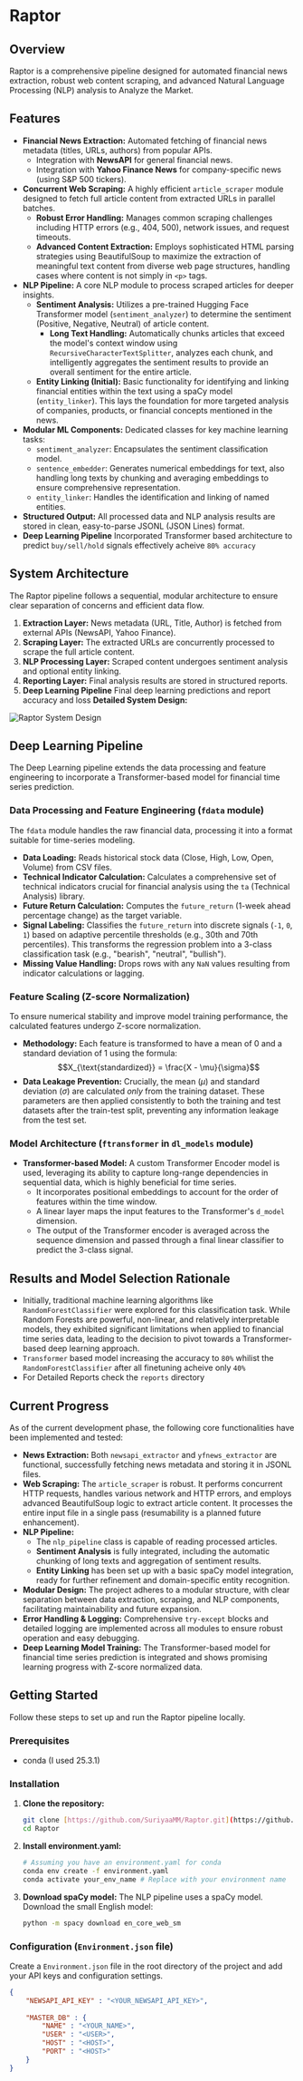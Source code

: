 # Raptor

## Overview

Raptor is a comprehensive pipeline designed for automated financial news extraction, robust web content scraping, and advanced Natural Language Processing (NLP) analysis to Analyze the Market.

## Features

* **Financial News Extraction:** Automated fetching of financial news metadata (titles, URLs, authors) from popular APIs.
    * Integration with **NewsAPI** for general financial news.
    * Integration with **Yahoo Finance News** for company-specific news (using S&P 500 tickers).
* **Concurrent Web Scraping:** A highly efficient `article_scraper` module designed to fetch full article content from extracted URLs in parallel batches.
    * **Robust Error Handling:** Manages common scraping challenges including HTTP errors (e.g., 404, 500), network issues, and request timeouts.
    * **Advanced Content Extraction:** Employs sophisticated HTML parsing strategies using BeautifulSoup to maximize the extraction of meaningful text content from diverse web page structures, handling cases where content is not simply in `<p>` tags.
* **NLP Pipeline:** A core NLP module to process scraped articles for deeper insights.
    * **Sentiment Analysis:** Utilizes a pre-trained Hugging Face Transformer model (`sentiment_analyzer`) to determine the sentiment (Positive, Negative, Neutral) of article content.
        * **Long Text Handling:** Automatically chunks articles that exceed the model's context window using `RecursiveCharacterTextSplitter`, analyzes each chunk, and intelligently aggregates the sentiment results to provide an overall sentiment for the entire article.
    * **Entity Linking (Initial):** Basic functionality for identifying and linking financial entities within the text using a spaCy model (`entity_linker`). This lays the foundation for more targeted analysis of companies, products, or financial concepts mentioned in the news.
* **Modular ML Components:** Dedicated classes for key machine learning tasks:
    * `sentiment_analyzer`: Encapsulates the sentiment classification model.
    * `sentence_embedder`: Generates numerical embeddings for text, also handling long texts by chunking and averaging embeddings to ensure comprehensive representation.
    * `entity_linker`: Handles the identification and linking of named entities.
* **Structured Output:** All processed data and NLP analysis results are stored in clean, easy-to-parse JSONL (JSON Lines) format.
* **Deep Learning Pipeline** Incorporated Transformer based architecture to predict `buy/sell/hold` signals effectively acheive `80% accuracy`

## System Architecture

The Raptor pipeline follows a sequential, modular architecture to ensure clear separation of concerns and efficient data flow.

1.  **Extraction Layer:** News metadata (URL, Title, Author) is fetched from external APIs (NewsAPI, Yahoo Finance).
2.  **Scraping Layer:** The extracted URLs are concurrently processed to scrape the full article content.
3.  **NLP Processing Layer:** Scraped content undergoes sentiment analysis and optional entity linking.
4.  **Reporting Layer:** Final analysis results are stored in structured reports.
5. **Deep Learning Pipeline** Final deep learning predictions and report accuracy and loss
**Detailed System Design:**

![Raptor System Design](raptor_data/Raptor_System_Design.svg)

## Deep Learning Pipeline

The Deep Learning pipeline extends the data processing and feature engineering to incorporate a Transformer-based model for financial time series prediction.

### Data Processing and Feature Engineering (`fdata` module)

The `fdata` module handles the raw financial data, processing it into a format suitable for time-series modeling.

* **Data Loading:** Reads historical stock data (Close, High, Low, Open, Volume) from CSV files.
* **Technical Indicator Calculation:** Calculates a comprehensive set of technical indicators crucial for financial analysis using the `ta` (Technical Analysis) library.
* **Future Return Calculation:** Computes the `future_return` (1-week ahead percentage change) as the target variable.
* **Signal Labeling:** Classifies the `future_return` into discrete signals (`-1`, `0`, `1`) based on adaptive percentile thresholds (e.g., 30th and 70th percentiles). This transforms the regression problem into a 3-class classification task (e.g., "bearish", "neutral", "bullish").
* **Missing Value Handling:** Drops rows with any `NaN` values resulting from indicator calculations or lagging.

### Feature Scaling (Z-score Normalization)

To ensure numerical stability and improve model training performance, the calculated features undergo Z-score normalization.

* **Methodology:** Each feature is transformed to have a mean of 0 and a standard deviation of 1 using the formula: $$X_{\text{standardized}} = \frac{X - \mu}{\sigma}$$
* **Data Leakage Prevention:** Crucially, the mean ($\mu$) and standard deviation ($\sigma$) are calculated *only* from the training dataset. These parameters are then applied consistently to both the training and test datasets after the train-test split, preventing any information leakage from the test set.

### Model Architecture (`ftransformer` in `dl_models` module)

* **Transformer-based Model:** A custom Transformer Encoder model is used, leveraging its ability to capture long-range dependencies in sequential data, which is highly beneficial for time series.
    * It incorporates positional embeddings to account for the order of features within the time window.
    * A linear layer maps the input features to the Transformer's `d_model` dimension.
    * The output of the Transformer encoder is averaged across the sequence dimension and passed through a final linear classifier to predict the 3-class signal.

## Results and Model Selection Rationale

- Initially, traditional machine learning algorithms like `RandomForestClassifier` were explored for this classification task. While Random Forests are powerful, non-linear, and relatively interpretable models, they exhibited significant limitations when applied to financial time series data, leading to the decision to pivot towards a Transformer-based deep learning approach.
- `Transformer` based model increasing the accuracy to `80%` whilist the `RandomForestClassifier` after all finetuning acheive only `40%`
- For Detailed Reports check the `reports` directory

## Current Progress

As of the current development phase, the following core functionalities have been implemented and tested:

* **News Extraction:** Both `newsapi_extractor` and `yfnews_extractor` are functional, successfully fetching news metadata and storing it in JSONL files.
* **Web Scraping:** The `article_scraper` is robust. It performs concurrent HTTP requests, handles various network and HTTP errors, and employs advanced BeautifulSoup logic to extract article content. It processes the entire input file in a single pass (resumability is a planned future enhancement).
* **NLP Pipeline:**
    * The `nlp_pipeline` class is capable of reading processed articles.
    * **Sentiment Analysis** is fully integrated, including the automatic chunking of long texts and aggregation of sentiment results.
    * **Entity Linking** has been set up with a basic spaCy model integration, ready for further refinement and domain-specific entity recognition.
* **Modular Design:** The project adheres to a modular structure, with clear separation between data extraction, scraping, and NLP components, facilitating maintainability and future expansion.
* **Error Handling & Logging:** Comprehensive `try-except` blocks and detailed logging are implemented across all modules to ensure robust operation and easy debugging.
* **Deep Learning Model Training:** The Transformer-based model for financial time series prediction is integrated and shows promising learning progress with Z-score normalized data.

## Getting Started

Follow these steps to set up and run the Raptor pipeline locally.

### Prerequisites

* conda (I used 25.3.1)

### Installation

1.  **Clone the repository:**
    ```bash
    git clone [https://github.com/SuriyaaMM/Raptor.git](https://github.com/SuriyaaMM/Raptor.git)
    cd Raptor
    ```
2.  **Install environment.yaml:**
    ```bash
    # Assuming you have an environment.yaml for conda
    conda env create -f environment.yaml
    conda activate your_env_name # Replace with your environment name
    ```
3.  **Download spaCy model:**
    The NLP pipeline uses a spaCy model. Download the small English model:
    ```bash
    python -m spacy download en_core_web_sm
    ```

### Configuration (`Environment.json` file)

Create a `Environment.json` file in the root directory of the project and add your API keys and configuration settings.

```json
{
    "NEWSAPI_API_KEY" : "<YOUR_NEWSAPI_API_KEY>",
    
    "MASTER_DB" : {
        "NAME" : "<YOUR_NAME>",
        "USER" : "<USER>",
        "HOST" : "<HOST>",
        "PORT" : "<HOST>"
    }
}